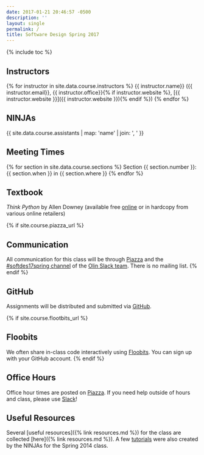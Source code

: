 ```yaml
---
date: 2017-01-21 20:46:57 -0500
description: ''
layout: single
permalink: /
title: Software Design Spring 2017
---
```


{% include toc %}

## Instructors

{% for instructor in site.data.course.instructors %}
{{ instructor.name}} ({{ instructor.email}}, {{ instructor.office}}{% if instructor.website %}, [{{ instructor.website }}]({{ instructor.website }}){% endif %})
{% endfor %}


## NINJAs

{{ site.data.course.assistants | map: 'name' | join: ', ' }}


## Meeting Times

{% for section in site.data.course.sections %}
Section {{ section.number }}: {{ section.when }} in {{ section.where }}
{% endfor %}


## Textbook

_Think Python_ by Allen Downey (available free
[online](http://greenteapress.com/wp/think-python-2e/) or in hardcopy from
various online retailers)


{% if site.course.piazza_url %}
## Communication

All communication for this class will be through [Piazza]({{site.course.piazza_url}})
and the [#softdes17spring channel](https://olin.slack.com/messages/softdes17spring/) of the
[Olin Slack team](https://olin.slack.edu).
There is no mailing list.
{% endif %}


## GitHub

Assignments will be distributed and submitted via
[GitHub](https://github.com/{{site.course.github_owner}}).


{% if site.course.flootbits_url %}
## Floobits

We often share in-class code interactively using
[Floobits]({{site.course.flootbits_url}}). You can sign up with your GitHub
account.
{% endif %}


## Office Hours

Office hour times are posted on
[Piazza](https://piazza.com/class/iy3bgqkraq97c0?cid=17). If you need help
outside of hours and class, please use [Slack](https://olin.slack.com/messages/softdes17spring/)!



## Useful Resources

Several [useful resources]({% link resources.md %}) for the class are collected
[here]({% link resources.md %}). A few
[tutorials](https://drive.google.com/folderview?id=0B6xCjnZeUlbMY3M5Y3N3aU9scGM&usp=sharing)
were also created by the NINJAs for the Spring 2014 class.[
](https://drive.google.com/folderview?id=0B6xCjnZeUlbMY3M5Y3N3aU9scGM&usp=sharing)
